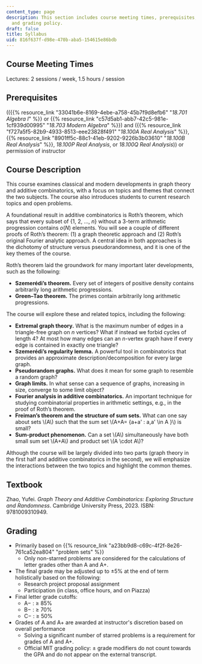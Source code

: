 ```yaml
---
content_type: page
description: This section includes course meeting times, prerequisites, course description,
  and grading policy.
draft: false
title: Syllabus
uid: 816f637f-d98e-470b-aba5-154615e86bdb
---
```

## Course Meeting Times

Lectures: 2 sessions / week, 1.5 hours / session

## Prerequisites

(({{% resource_link "33041b6e-8169-4ebe-a758-45b7f9d8efb6" "*18.701 Algebra I*" %}} or {{% resource_link "c57d5ab1-abb7-42c5-981e-1cf939d00995" "*18.703 Modern Algebra*" %}}) and ({{% resource_link "f727a5f5-82b9-4933-8513-eee23828f491" "*18.100A Real Analysis*" %}}, {{% resource_link "8901ff5c-88c1-41eb-9202-9226b3b03610" "*18.100B Real Analysis*" %}}, *18.100P Real Analysis*, or *18.100Q Real Analysis*)) or permission of instructor

## Course Description

This course examines classical and modern developments in graph theory and additive combinatorics, with a focus on topics and themes that connect the two subjects. The course also introduces students to current research topics and open problems.

A foundational result in additive combinatorics is Roth’s theorem, which says that every subset of {1, 2, …, *n*} without a 3-term arithmetic progression contains *o*(*N*) elements. You will see a couple of different proofs of Roth’s theorem: (1) a graph theoretic approach and (2) Roth’s original Fourier analytic approach. A central idea in both approaches is the dichotomy of structure versus pseudorandomness, and it is one of the key themes of the course.

Roth’s theorem laid the groundwork for many important later developments, such as the following:

- **Szemerédi’s theorem.** Every set of integers of positive density contains arbitrarily long arithmetic progressions.
- **Green–Tao theorem.** The primes contain arbitrarily long arithmetic progressions.

The course will explore these and related topics, including the following:

- **Extremal graph theory.** What is the maximum number of edges in a triangle-free graph on *n* vertices? What if instead we forbid cycles of length 4? At most how many edges can an *n*\-vertex graph have if every edge is contained in exactly one triangle?
- **Szemerédi’s regularity lemma.** A powerful tool in combinatorics that provides an approximate description/decomposition for every large graph.
- **Pseudorandom graphs.** What does it mean for some graph to resemble a random graph?
- **Graph limits.** In what sense can a sequence of graphs, increasing in size, converge to some limit object?
- **Fourier analysis in additive combinatorics.** An important technique for studying combinatorial properties in arithmetic settings, e.g., in the proof of Roth’s theorem.
- **Freiman’s theorem and the structure of sum sets.** What can one say about sets \\(A\\) such that the sum set \\(A+A= {a+a' : a,a' \in A }\\) is small?
- **Sum-product phenomenon.** Can a set \\(A\\) simultaneously have both small sum set \\(A+A\\) and product set \\(A \cdot A\\)?

Although the course will be largely divided into two parts (graph theory in the first half and additive combinatorics in the second), we will emphasize the interactions between the two topics and highlight the common themes.

## Textbook

Zhao, Yufei. *Graph Theory and Additive Combinatorics: Exploring Structure and Randomness*. Cambridge University Press, 2023. ISBN: 9781009310949.

## Grading

- Primarily based on {{% resource_link "a23bb9d8-c69c-4f2f-8e26-761ca52ea804" "problem sets" %}}
    - Only non-starred problems are considered for the calculations of letter grades other than A and A+.
- The final grade may be adjusted up to ±5% at the end of term holistically based on the following:
    - Research project proposal assignment
    - Participation (in class, office hours, and on Piazza)
- Final letter grade cutoffs:
    - A− : ≥ 85%
    - B− : ≥ 70%
    - C− : ≥ 50%
- Grades of A and A+ are awarded at instructor's discretion based on overall performance
    - Solving a significant number of starred problems is a requirement for grades of A and A+.
    - Official MIT grading policy: ± grade modifiers do not count towards the GPA and do not appear on the external transcript.